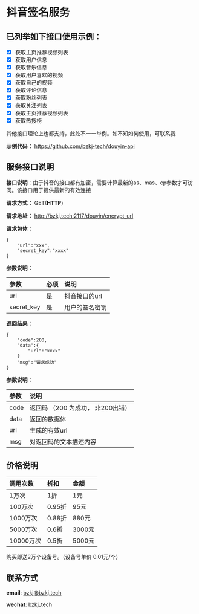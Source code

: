 # 抖音签名服务

## 已列举如下接口使用示例：

- [x]  获取主页推荐视频列表
- [x]  获取用户信息
- [x]  获取音乐信息
- [x]  获取用户喜欢的视频
- [x]  获取自己的视频
- [x]  获取评论信息
- [x]  获取粉丝列表
- [x]  获取关注列表
- [x]  获取主页推荐视频列表
- [x]  获取热搜榜

其他接口理论上也都支持，此处不一一举例。如不知如何使用，可联系我

**示例代码：** https://github.com/bzkj-tech/douyin-api


## 服务接口说明


**接口说明**：由于抖音的接口都有加密，需要计算最新的as、mas、cp参数才可访问。该接口用于提供最新的有效连接

**请求方式：** GET(**HTTP**)

**请求地址：** http://bzkj.tech:2117/douyin/encrypt_url

**请求包体：** 

    {
        "url":"xxx",
        "secret_key":"xxxx"
    }

**参数说明：**

| 参数 | 必须 | 说明 |
|:----|:---- |:-----|
|url|是|抖音接口的url|
|secret_key|是|用户的签名密钥|

**返回结果：**

    {
        "code":200,
        "data":{
            "url":"xxxx"
        }
        "msg":"请求成功"
    }

**参数说明：**

| 参数 | 说明 |
|:----|:-----|
|code|返回码 （200 为成功， 非200出错）|
|data|返回的数据体|
|url|生成的有效url|
|msg|对返回码的文本描述内容|


## 价格说明

| 调用次数 | 折扣|金额 |
|:----|:-----|:-----|
|1万次| 1折 |1元|
|100万次|0.95折|95元|
|1000万次|0.88折|880元|
|5000万次|0.6折|3000元|
|10000万次|0.5折|5000元|

购买即送2万个设备号。（设备号单价 0.01元/个）



## 联系方式

**email**: bzkj@bzkj.tech

**wechat**: bzkj_tech
